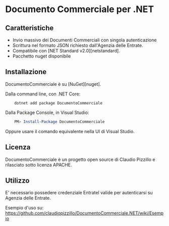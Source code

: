﻿# Documento Commerciale per .NET

## Caratteristiche

- Invio massivo dei Documenti Commerciali con singola autenticazione
- Scrittura nel formato JSON richiesto dall'Agenzia delle Entrate.
- Compatibile con [NET Standard v2.0][netstandard].
- Pacchetto nuget disponibile

## Installazione

DocumentoCommerciale è su [NuGet][nuget].

Dalla command line, con .NET Core:

```Shell
    dotnet add package DocumentoCommerciale
```

Dalla Package Console, in Visual Studio:

```PowerShell
    PM> Install-Package DocumentoCommerciale
```

Oppure usare il comando equivalente nella UI di Visual Studio.

## Licenza

DocumentoCommerciale è un progetto open source di Claudio Pizzillo e rilasciato sotto licenza APACHE.

## Utilizzo

E' necessario possedere credenziale Entratel valide per autenticarsi su Agenzia delle Entrate.

Esempio d'uso su: https://github.com/claudiopizzillo/DocumentoCommerciale.NET/wiki/Esempio





